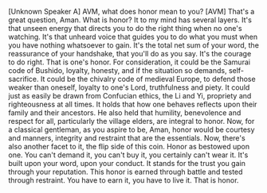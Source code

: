 [Unknown Speaker A] AVM, what does honor mean to you?
[AVM] That's a great question, Aman. What is honor? It to my mind has several layers. It's that unseen energy that directs you to do the right thing when no one's watching. It's that unheard voice that guides you to do what you must when you have nothing whatsoever to gain. It's the total net sum of your word, the reassurance of your handshake, that you'll do as you say. It's the courage to do right. That is one's honor. For consideration, it could be the Samurai code of Bushido, loyalty, honesty, and if the situation so demands, self-sacrifice. It could be the chivalry code of medieval Europe, to defend those weaker than oneself, loyalty to one's Lord, truthfulness and piety. It could just as easily be drawn from Confucian ethics, the Li and Yi, propriety and righteousness at all times. It holds that how one behaves reflects upon their family and their ancestors. He also held that humility, benevolence and respect for all, particularly the village elders, are integral to honor. Now, for a classical gentleman, as you aspire to be, Aman, honor would be courtesy and manners, integrity and restraint that are the essentials. Now, there's also another facet to it, the flip side of this coin. Honor as bestowed upon one. You can't demand it, you can't buy it, you certainly can't wear it. It's built upon your word, upon your conduct. It stands for the trust you gain through your reputation. This honor is earned through battle and tested through restraint. You have to earn it, you have to live it. That is honor.
